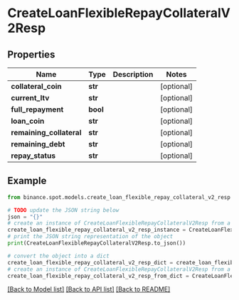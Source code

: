 # CreateLoanFlexibleRepayCollateralV2Resp


## Properties

Name | Type | Description | Notes
------------ | ------------- | ------------- | -------------
**collateral_coin** | **str** |  | [optional] 
**current_ltv** | **str** |  | [optional] 
**full_repayment** | **bool** |  | [optional] 
**loan_coin** | **str** |  | [optional] 
**remaining_collateral** | **str** |  | [optional] 
**remaining_debt** | **str** |  | [optional] 
**repay_status** | **str** |  | [optional] 

## Example

```python
from binance.spot.models.create_loan_flexible_repay_collateral_v2_resp import CreateLoanFlexibleRepayCollateralV2Resp

# TODO update the JSON string below
json = "{}"
# create an instance of CreateLoanFlexibleRepayCollateralV2Resp from a JSON string
create_loan_flexible_repay_collateral_v2_resp_instance = CreateLoanFlexibleRepayCollateralV2Resp.from_json(json)
# print the JSON string representation of the object
print(CreateLoanFlexibleRepayCollateralV2Resp.to_json())

# convert the object into a dict
create_loan_flexible_repay_collateral_v2_resp_dict = create_loan_flexible_repay_collateral_v2_resp_instance.to_dict()
# create an instance of CreateLoanFlexibleRepayCollateralV2Resp from a dict
create_loan_flexible_repay_collateral_v2_resp_from_dict = CreateLoanFlexibleRepayCollateralV2Resp.from_dict(create_loan_flexible_repay_collateral_v2_resp_dict)
```
[[Back to Model list]](../README.md#documentation-for-models) [[Back to API list]](../README.md#documentation-for-api-endpoints) [[Back to README]](../README.md)


